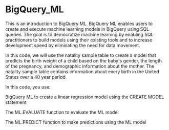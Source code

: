 # BigQuery_ML

This is an introduction to BigQuery ML. BigQuery ML enables users to create and execute machine learning models in BigQuery using SQL queries. The goal is to democratize machine learning by enabling SQL practitioners to build models using their existing tools and to increase development speed by eliminating the need for data movement.

In this code, we will use the natality sample table to create a model that predicts the birth weight of a child based on the baby's gender, the length of the pregnancy, and demographic information about the mother. The natality sample table contains information about every birth in the United States over a 40 year period.

In this code, you use:

BigQuery ML to create a linear regression model using the CREATE MODEL statement

The ML.EVALUATE function to evaluate the ML model

The ML.PREDICT function to make predictions using the ML model
